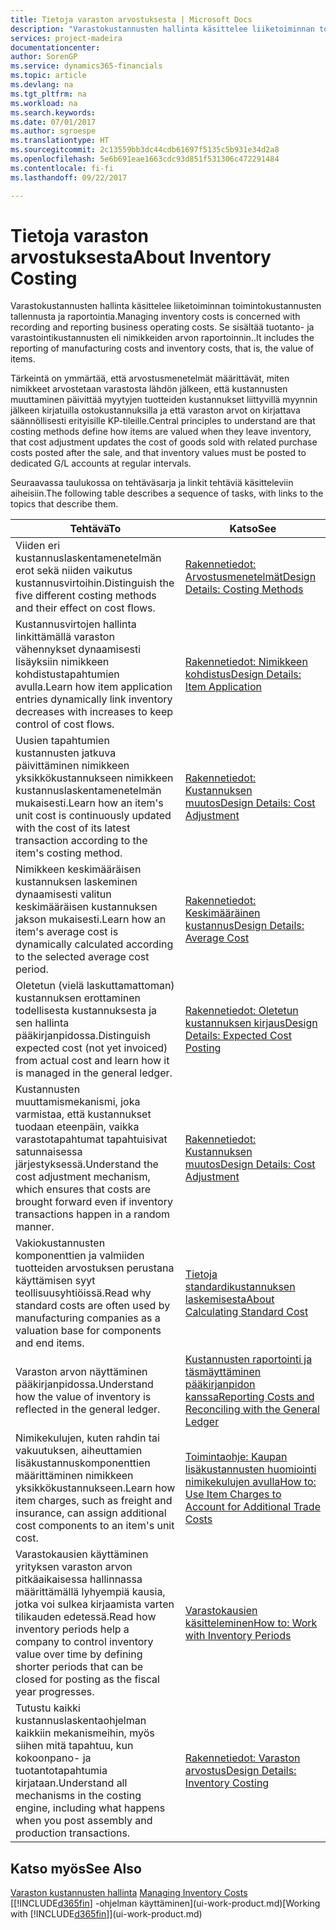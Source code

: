 ```yaml
---
title: Tietoja varaston arvostuksesta | Microsoft Docs
description: "Varastokustannusten hallinta käsittelee liiketoiminnan toimintokustannusten tallennusta ja raportointia. Se sisältää tuotanto- ja varastointikustannusten eli nimikkeiden arvon raportoinnin.."
services: project-madeira
documentationcenter: 
author: SorenGP
ms.service: dynamics365-financials
ms.topic: article
ms.devlang: na
ms.tgt_pltfrm: na
ms.workload: na
ms.search.keywords: 
ms.date: 07/01/2017
ms.author: sgroespe
ms.translationtype: HT
ms.sourcegitcommit: 2c13559bb3dc44cdb61697f5135c5b931e34d2a8
ms.openlocfilehash: 5e6b691eae1663cdc93d851f531306c472291484
ms.contentlocale: fi-fi
ms.lasthandoff: 09/22/2017

---
```

# <a name="about-inventory-costing"></a><span data-ttu-id="f961c-104">Tietoja varaston arvostuksesta</span><span class="sxs-lookup"><span data-stu-id="f961c-104">About Inventory Costing</span></span>
<span data-ttu-id="f961c-105">Varastokustannusten hallinta käsittelee liiketoiminnan toimintokustannusten tallennusta ja raportointia.</span><span class="sxs-lookup"><span data-stu-id="f961c-105">Managing inventory costs is concerned with recording and reporting business operating costs.</span></span> <span data-ttu-id="f961c-106">Se sisältää tuotanto- ja varastointikustannusten eli nimikkeiden arvon raportoinnin..</span><span class="sxs-lookup"><span data-stu-id="f961c-106">It includes the reporting of manufacturing costs and inventory costs, that is, the value of items.</span></span>  

 <span data-ttu-id="f961c-107">Tärkeintä on ymmärtää, että arvostusmenetelmät määrittävät, miten nimikkeet arvostetaan varastosta lähdön jälkeen, että kustannusten muuttaminen päivittää myytyjen tuotteiden kustannukset liittyvillä myynnin jälkeen kirjatuilla ostokustannuksilla ja että varaston arvot on kirjattava säännöllisesti erityisille KP-tileille.</span><span class="sxs-lookup"><span data-stu-id="f961c-107">Central principles to understand are that costing methods define how items are valued when they leave inventory, that cost adjustment updates the cost of goods sold with related purchase costs posted after the sale, and that inventory values must be posted to dedicated G/L accounts at regular intervals.</span></span>  

 <span data-ttu-id="f961c-108">Seuraavassa taulukossa on tehtäväsarja ja linkit tehtäviä käsitteleviin aiheisiin.</span><span class="sxs-lookup"><span data-stu-id="f961c-108">The following table describes a sequence of tasks, with links to the topics that describe them.</span></span>   

|<span data-ttu-id="f961c-109">**Tehtävä**</span><span class="sxs-lookup"><span data-stu-id="f961c-109">**To**</span></span>|<span data-ttu-id="f961c-110">**Katso**</span><span class="sxs-lookup"><span data-stu-id="f961c-110">**See**</span></span>|  
|------------|-------------|  
|<span data-ttu-id="f961c-111">Viiden eri kustannuslaskentamenetelmän erot sekä niiden vaikutus kustannusvirtoihin.</span><span class="sxs-lookup"><span data-stu-id="f961c-111">Distinguish the five different costing methods and their effect on cost flows.</span></span>|[<span data-ttu-id="f961c-112">Rakennetiedot: Arvostusmenetelmät</span><span class="sxs-lookup"><span data-stu-id="f961c-112">Design Details: Costing Methods</span></span>](design-details-costing-methods.md)|  
|<span data-ttu-id="f961c-113">Kustannusvirtojen hallinta linkittämällä varaston vähennykset dynaamisesti lisäyksiin nimikkeen kohdistustapahtumien avulla.</span><span class="sxs-lookup"><span data-stu-id="f961c-113">Learn how item application entries dynamically link inventory decreases with increases to keep control of cost flows.</span></span>|[<span data-ttu-id="f961c-114">Rakennetiedot: Nimikkeen kohdistus</span><span class="sxs-lookup"><span data-stu-id="f961c-114">Design Details: Item Application</span></span>](design-details-item-application.md)|  
|<span data-ttu-id="f961c-115">Uusien tapahtumien kustannusten jatkuva päivittäminen nimikkeen yksikkökustannukseen nimikkeen kustannuslaskentamenetelmän mukaisesti.</span><span class="sxs-lookup"><span data-stu-id="f961c-115">Learn how an item's unit cost is continuously updated with the cost of its latest transaction according to the item's costing method.</span></span>|[<span data-ttu-id="f961c-116">Rakennetiedot: Kustannuksen muutos</span><span class="sxs-lookup"><span data-stu-id="f961c-116">Design Details: Cost Adjustment</span></span>](design-details-cost-adjustment.md)|  
|<span data-ttu-id="f961c-117">Nimikkeen keskimääräisen kustannuksen laskeminen dynaamisesti valitun keskimääräisen kustannuksen jakson mukaisesti.</span><span class="sxs-lookup"><span data-stu-id="f961c-117">Learn how an item's average cost is dynamically calculated according to the selected average cost period.</span></span>|[<span data-ttu-id="f961c-118">Rakennetiedot: Keskimääräinen kustannus</span><span class="sxs-lookup"><span data-stu-id="f961c-118">Design Details: Average Cost</span></span>](design-details-average-cost.md)|  
|<span data-ttu-id="f961c-119">Oletetun (vielä laskuttamattoman) kustannuksen erottaminen todellisesta kustannuksesta ja sen hallinta pääkirjanpidossa.</span><span class="sxs-lookup"><span data-stu-id="f961c-119">Distinguish expected cost (not yet invoiced) from actual cost and learn how it is managed in the general ledger.</span></span>|[<span data-ttu-id="f961c-120">Rakennetiedot: Oletetun kustannuksen kirjaus</span><span class="sxs-lookup"><span data-stu-id="f961c-120">Design Details: Expected Cost Posting</span></span>](design-details-expected-cost-posting.md)|  
|<span data-ttu-id="f961c-121">Kustannusten muuttamismekanismi, joka varmistaa, että kustannukset tuodaan eteenpäin, vaikka varastotapahtumat tapahtuisivat satunnaisessa järjestyksessä.</span><span class="sxs-lookup"><span data-stu-id="f961c-121">Understand the cost adjustment mechanism, which ensures that costs are brought forward even if inventory transactions happen in a random manner.</span></span>|[<span data-ttu-id="f961c-122">Rakennetiedot: Kustannuksen muutos</span><span class="sxs-lookup"><span data-stu-id="f961c-122">Design Details: Cost Adjustment</span></span>](design-details-cost-adjustment.md)|  
|<span data-ttu-id="f961c-123">Vakiokustannusten komponenttien ja valmiiden tuotteiden arvostuksen perustana käyttämisen syyt teollisuusyhtiöissä.</span><span class="sxs-lookup"><span data-stu-id="f961c-123">Read why standard costs are often used by manufacturing companies as a valuation base for components and end items.</span></span>|[<span data-ttu-id="f961c-124">Tietoja standardikustannuksen laskemisesta</span><span class="sxs-lookup"><span data-stu-id="f961c-124">About Calculating Standard Cost</span></span>](finance-about-calculating-standard-cost.md)|  
|<span data-ttu-id="f961c-125">Varaston arvon näyttäminen pääkirjanpidossa.</span><span class="sxs-lookup"><span data-stu-id="f961c-125">Understand how the value of inventory is reflected in the general ledger.</span></span>|[<span data-ttu-id="f961c-126">Kustannusten raportointi ja täsmäyttäminen pääkirjanpidon kanssa</span><span class="sxs-lookup"><span data-stu-id="f961c-126">Reporting Costs and Reconciling with the General Ledger</span></span>](finance-report-costs-and-reconcile-with-the-general-ledger.md)|  
|<span data-ttu-id="f961c-127">Nimikekulujen, kuten rahdin tai vakuutuksen, aiheuttamien lisäkustannuskomponenttien määrittäminen nimikkeen yksikkökustannukseen.</span><span class="sxs-lookup"><span data-stu-id="f961c-127">Learn how item charges, such as freight and insurance, can assign additional cost components to an item's unit cost.</span></span>|[<span data-ttu-id="f961c-128">Toimintaohje: Kaupan lisäkustannusten huomiointi nimikekulujen avulla</span><span class="sxs-lookup"><span data-stu-id="f961c-128">How to: Use Item Charges to Account for Additional Trade Costs</span></span>](payables-how-assign-item-charges.md)|  
|<span data-ttu-id="f961c-129">Varastokausien käyttäminen yrityksen varaston arvon pitkäaikaisessa hallinnassa määrittämällä lyhyempiä kausia, jotka voi sulkea kirjaamista varten tilikauden edetessä.</span><span class="sxs-lookup"><span data-stu-id="f961c-129">Read how inventory periods help a company to control inventory value over time by defining shorter periods that can be closed for posting as the fiscal year progresses.</span></span>|[<span data-ttu-id="f961c-130">Varastokausien käsitteleminen</span><span class="sxs-lookup"><span data-stu-id="f961c-130">How to: Work with Inventory Periods</span></span>](finance-how-to-work-with-inventory-periods.md)|  
|<span data-ttu-id="f961c-131">Tutustu kaikki kustannuslaskentaohjelman kaikkiin mekanismeihin, myös siihen mitä tapahtuu, kun kokoonpano- ja tuotantotapahtumia kirjataan.</span><span class="sxs-lookup"><span data-stu-id="f961c-131">Understand all mechanisms in the costing engine, including what happens when you post assembly and production transactions.</span></span>|[<span data-ttu-id="f961c-132">Rakennetiedot: Varaston arvostus</span><span class="sxs-lookup"><span data-stu-id="f961c-132">Design Details: Inventory Costing</span></span>](design-details-inventory-costing.md)|

## <a name="see-also"></a><span data-ttu-id="f961c-133">Katso myös</span><span class="sxs-lookup"><span data-stu-id="f961c-133">See Also</span></span>
<span data-ttu-id="f961c-134">[Varaston kustannusten hallinta](finance-manage-inventory-costs.md)  </span><span class="sxs-lookup"><span data-stu-id="f961c-134">[Managing Inventory Costs](finance-manage-inventory-costs.md)  </span></span>  
<span data-ttu-id="f961c-135">[[!INCLUDE[d365fin](includes/d365fin_md.md)] -ohjelman käyttäminen](ui-work-product.md)</span><span class="sxs-lookup"><span data-stu-id="f961c-135">[Working with [!INCLUDE[d365fin](includes/d365fin_md.md)]](ui-work-product.md)</span></span>

